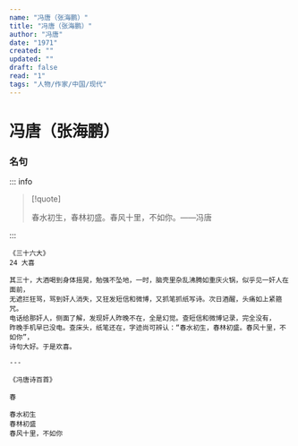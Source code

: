 ```yaml
---
name: "冯唐（张海鹏）"
title: "冯唐（张海鹏）"
author: "冯唐"
date: "1971"
created: ""
updated: ""
draft: false
read: "1"
tags: "人物/作家/中国/现代"
---
```


# 冯唐（张海鹏）

### 名句

::: info

> [!quote]
>
> 春水初生，春林初盛。春风十里，不如你。——冯唐

:::

```
《三十六大》
24 大喜

其三十，大酒喝到身体摇晃，勉强不坠地，一时，脑壳里杂乱沸腾如重庆火锅，似乎见一奸人在面前，
无遮拦狂骂，骂到奸人消失，又狂发短信和微博，又抓笔抓纸写诗。次日酒醒，头痛如上紧箍咒。
电话给那奸人，侧面了解，发现奸人昨晚不在，全是幻觉。查短信和微博记录，完全没有，
昨晚手机早已没电。查床头，纸笔还在，字迹尚可辨认：“春水初生，春林初盛。春风十里，不如你”，
诗句大好。于是欢喜。

---

《冯唐诗百首》

春

春水初生
春林初盛
春风十里，不如你
```
